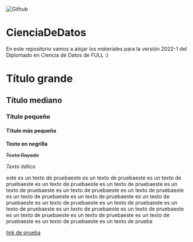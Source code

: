 ![Github](https://img.shields.io/badge/Sebmatecho-Github-red)
# CienciaDeDatos
En este repositorio vamos a alojar los materiales para la versión 2022-1 del Diplomado en Ciencia de Datos de FULL :)

# Título grande
## Título mediano
### Título pequeño 
#### Tïtulo más pequeño
**Texto en negrilla**

~~Texto Rayado~~

*Texto itálico*

este es un texto de pruebaeste es un texto de pruebaeste es un texto de pruebaeste es un texto de pruebaeste es un texto de pruebaeste es un texto de pruebaeste es un texto de pruebaeste es un texto de pruebaeste es un texto de pruebaeste es un texto de pruebaeste es un texto de pruebaeste es un texto de pruebaeste es un texto de pruebaeste es un texto de pruebaeste es un texto de pruebaeste es un texto de pruebaeste es un texto de pruebaeste es un texto de pruebaeste es un texto de pruebaeste es un texto de pruebaeste es un texto de prueba

[link de prueba](https://www.semana.com/)
